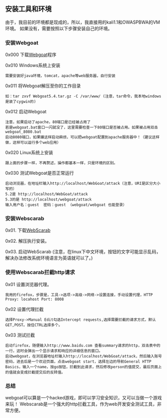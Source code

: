 ## 安装工具和环境
由于，我目前的环境都是现成的，所以，我直接用的kali1.1和OWASPBWA的VM环境。
如果没有，需要按照以下步骤安装自己的环境。

### 安装Webgoat
0x000 下载[Webgoat](https://www.owasp.org/index.php/Proyecto_WebGoat_OWASP)程序

0x010 Windows系统上安装

    需要安装好java环境，tomcat，apache等web服务器，自行安装

0x011 将Webgoat解压至你的工作目录

    如：tar zxvf Webgoat5.4.tar.gz -C /var/www/ (注意，tar命令，我本地windows是装了cygwin的)

0x012 启动Webgoat

    注意，如果启动了apache，80端口是已经被占用了
    若是webgoat.bat窗口一闪就没了，这里需要检查一下80端口是否被占用。如果被占用双击webgoat_8080.bat
    启动8080端口，如果嫌这样启动麻烦，可以把webgoat配置到apache服务器中！（建议这样做，这样可以运行多个web应用）

0x020 Linux系统上安装

    跟上面的步骤一样，不再赘述，操作都基本一样，只是环境的区别。

0x030 测试Webgoat是否正常运行

    启动浏览器，在地址栏输入http://localhost/WebGoat/attack（注意，URI是区分大小写的）
    5.2是 http://localhost/WebGoat/attack
    5.3的是 http://localhost/webgoat/attack 
    输入用户名：guest  密码：guest （webgoat/webgoat 也能登录）

### 安装Webscarab
0x01. 下载[WebScarab](https://www.owasp.org/index.php/WebScarab)

0x02. 解压执行安装。

0x03. 启动WebScarab (注意，在linux下中文环境，按钮的文字可能显示乱码，解决办法修改系统环境语言为英语就可以了。)

### 使用Webscarab拦截http请求
0x01 设置浏览器代理。

    我用的firefox，步骤是，工具->选项->高级->网络->设置连接，手动设置代理，HTTP Proxy: locahost Port: 8008

0x02 设置代理拦截

    选择Proxy->Manual Edit勾选Intercept requests,选择需要拦截的请求方式，默认GET,POST。按住CTRL选择多个。

0x03 测试拦截

    启动firefox，随便输入http://www.baidu.com 查看summary请求的http，双击表中的一行，这时会弹出一个显示请求和响应的详细信息的窗口。
    启动webgoat，在浏览器地址栏输入http://localhost/WebGoat/attack，然后输入账号密码，进去后是一个欢迎页面，点击webgoat start，选择左边的导航General HTTP Basics，输入一个name，按go按钮，拦截到此请求，然后修改person的值提交，最后页面上的值就会变成拦截提交后的反转值。

### 总结
webgoat可以算是一个hacked游戏，即可以学习安全知识，又可以当做一个游戏来玩！
Webscarab是一个强大的http拦截工具，作为web开发安全测试工具，非常方便。

